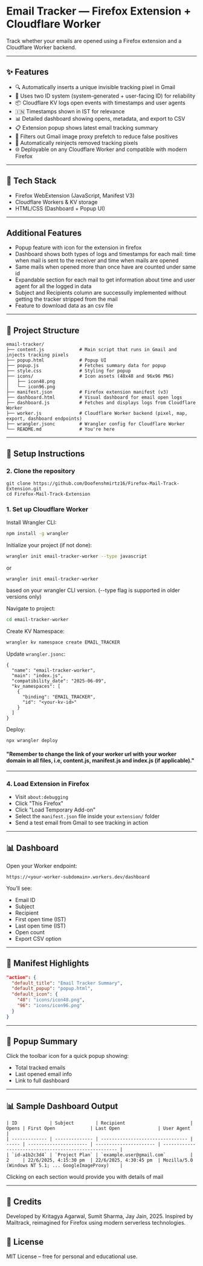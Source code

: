 # Email Tracker — Firefox Extension + Cloudflare Worker

Track whether your emails are opened using a Firefox extension and a Cloudflare Worker backend.

---

## ✨ Features

- 🔍 Automatically inserts a unique invisible tracking pixel in Gmail
- 🧠 Uses two ID system (system-generated + user-facing ID) for reliability
- 📦 Cloudflare KV logs open events with timestamps and user agents
- 🇮🇳 Timestamps shown in IST for relevance
- 📊 Detailed dashboard showing opens, metadata, and export to CSV
- 📋 Extension popup shows latest email tracking summary
- 🧼 Filters out Gmail image proxy prefetch to reduce false positives
- 🔁 Automatically reinjects removed tracking pixels
- 🌐 Deployable on any Cloudflare Worker and compatible with modern Firefox

---

## 🧱 Tech Stack

- Firefox WebExtension (JavaScript, Manifest V3)
- Cloudflare Workers & KV storage
- HTML/CSS (Dashboard + Popup UI)

---

## Additional Features
- Popup feature with icon for the extension in firefox
- Dashboard shows both types of logs and timestamps for each mail: time when mail is sent to the receiver and time when mails are opened
- Same mails when opened more than once have are counted under same id
- Expandable section for each mail to get information about time and user agent for all the logged in data
- Subject and Recipients column are successully implemented without getting the tracker stripped from the mail
- Feature to download data as an csv file

---

## 📁 Project Structure

```
email-tracker/
├── content.js             # Main script that runs in Gmail and injects tracking pixels
├── popup.html             # Popup UI
├── popup.js               # Fetches summary data for popup
├── style.css              # Styling for popup
├── icons/                 # Icon assets (48x48 and 96x96 PNG)
│   ├── icon48.png
│   └── icon96.png
├── manifest.json          # Firefox extension manifest (v3)
├── dashboard.html         # Visual dashboard for email open logs
├── dashboard.js           # Fetches and displays logs from Cloudflare Worker
├── worker.js              # Cloudflare Worker backend (pixel, map, export, dashboard endpoints)
├── wrangler.jsonc         # Wrangler config for Cloudflare Worker
└── README.md              # You're here
```

---

## 🚀 Setup Instructions

### 2. Clone the repository
```
git clone https://github.com/Doofenshmirtz16/Firefox-Mail-Track-Extension.git
cd Firefox-Mail-Track-Extension
```

### 1. Set up Cloudflare Worker

Install Wrangler CLI:

```bash
npm install -g wrangler
```

Initialize your project (if not done):

```bash
wrangler init email-tracker-worker --type javascript
```
or
```
wrangler init email-tracker-worker
```
based on your wrangler CLI version. (--type flag is supported in older versions only)

Navigate to project:

```bash
cd email-tracker-worker
```

Create KV Namespace:


```bash
wrangler kv namespace create EMAIL_TRACKER
```

Update `wrangler.jsonc`:

```jsonc
{
  "name": "email-tracker-worker",
  "main": "index.js",
  "compatibility_date": "2025-06-09",
  "kv_namespaces": [
    {
      "binding": "EMAIL_TRACKER",
      "id": "<your-kv-id>"
    }
  ]
}
```

Deploy:

```bash
npx wrangler deploy
```
#### "Remember to change the link of your worker url with your worker domain in all files, i.e, content.js, manifest.js and index.js (if applicable)."

---

### 4. Load Extension in Firefox

* Visit `about:debugging`
* Click "This Firefox"
* Click "Load Temporary Add-on"
* Select the `manifest.json` file inside your `extension/` folder
* Send a test email from Gmail to see tracking in action

---

## 📊 Dashboard

Open your Worker endpoint:

```
https://<your-worker-subdomain>.workers.dev/dashboard
```

You’ll see:

- Email ID
- Subject
- Recipient
- First open time (IST)
- Last open time (IST)
- Open count
- Export CSV option

---

## 📝 Manifest Highlights

```json
"action": {
  "default_title": "Email Tracker Summary",
  "default_popup": "popup.html",
  "default_icon": {
    "48": "icons/icon48.png",
    "96": "icons/icon96.png"
  }
}
```

---


## 🧪 Popup Summary

Click the toolbar icon for a quick popup showing:

- Total tracked emails
- Last opened email info
- Link to full dashboard

---

## 📊 Sample Dashboard Output
```
| ID            | Subject        | Recipient                        | Opens | First Open             | Last Open              | User Agent                                            |
| ------------- | -------------- | -------------------------------- | ----- | ---------------------- | ---------------------- | ----------------------------------------------------- |
| `id-a1b2c3d4` | `Project Plan` | `example.user@gmail.com`         | 2     | 22/6/2025, 4:15:30 pm  | 22/6/2025, 4:30:45 pm  | Mozilla/5.0 (Windows NT 5.1; ... GoogleImageProxy)    |
```
Clicking on each section would provide you with details of mail

---

## 📝 Credits

Developed by Kritagya Agarwal, Sumit Sharma, Jay Jain, 2025. Inspired by Mailtrack, reimagined for Firefox using modern serverless technologies.

## 📄 License

MIT License – free for personal and educational use.
